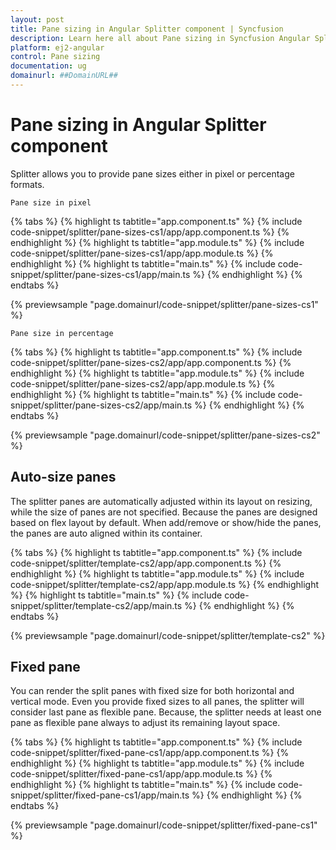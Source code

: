 ```yaml
---
layout: post
title: Pane sizing in Angular Splitter component | Syncfusion
description: Learn here all about Pane sizing in Syncfusion Angular Splitter component of Syncfusion Essential JS 2 and more.
platform: ej2-angular
control: Pane sizing 
documentation: ug
domainurl: ##DomainURL##
---
```


# Pane sizing in Angular Splitter component

Splitter allows you to provide pane sizes either in pixel or percentage formats.

`Pane size in pixel`

{% tabs %}
{% highlight ts tabtitle="app.component.ts" %}
{% include code-snippet/splitter/pane-sizes-cs1/app/app.component.ts %}
{% endhighlight %}
{% highlight ts tabtitle="app.module.ts" %}
{% include code-snippet/splitter/pane-sizes-cs1/app/app.module.ts %}
{% endhighlight %}
{% highlight ts tabtitle="main.ts" %}
{% include code-snippet/splitter/pane-sizes-cs1/app/main.ts %}
{% endhighlight %}
{% endtabs %}
  
{% previewsample "page.domainurl/code-snippet/splitter/pane-sizes-cs1" %}

`Pane size in percentage`

{% tabs %}
{% highlight ts tabtitle="app.component.ts" %}
{% include code-snippet/splitter/pane-sizes-cs2/app/app.component.ts %}
{% endhighlight %}
{% highlight ts tabtitle="app.module.ts" %}
{% include code-snippet/splitter/pane-sizes-cs2/app/app.module.ts %}
{% endhighlight %}
{% highlight ts tabtitle="main.ts" %}
{% include code-snippet/splitter/pane-sizes-cs2/app/main.ts %}
{% endhighlight %}
{% endtabs %}
  
{% previewsample "page.domainurl/code-snippet/splitter/pane-sizes-cs2" %}

## Auto-size panes

The splitter panes are automatically adjusted within its layout on resizing, while the size of panes are not specified. Because the panes are designed based on flex layout by default. When add/remove or show/hide the panes, the panes are auto aligned within its container.

{% tabs %}
{% highlight ts tabtitle="app.component.ts" %}
{% include code-snippet/splitter/template-cs2/app/app.component.ts %}
{% endhighlight %}
{% highlight ts tabtitle="app.module.ts" %}
{% include code-snippet/splitter/template-cs2/app/app.module.ts %}
{% endhighlight %}
{% highlight ts tabtitle="main.ts" %}
{% include code-snippet/splitter/template-cs2/app/main.ts %}
{% endhighlight %}
{% endtabs %}
  
{% previewsample "page.domainurl/code-snippet/splitter/template-cs2" %}

## Fixed pane

You can render the split panes with fixed size for both horizontal and vertical mode. Even you provide fixed sizes to all panes, the splitter will consider last pane as flexible pane. Because, the splitter needs at least one pane as flexible pane always to adjust its remaining layout space.

{% tabs %}
{% highlight ts tabtitle="app.component.ts" %}
{% include code-snippet/splitter/fixed-pane-cs1/app/app.component.ts %}
{% endhighlight %}
{% highlight ts tabtitle="app.module.ts" %}
{% include code-snippet/splitter/fixed-pane-cs1/app/app.module.ts %}
{% endhighlight %}
{% highlight ts tabtitle="main.ts" %}
{% include code-snippet/splitter/fixed-pane-cs1/app/main.ts %}
{% endhighlight %}
{% endtabs %}
  
{% previewsample "page.domainurl/code-snippet/splitter/fixed-pane-cs1" %}
